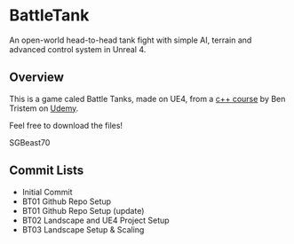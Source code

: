 # BattleTank
An open-world head-to-head tank fight with simple AI, terrain and advanced control system in Unreal 4.

## Overview
This is a game caled Battle Tanks, made on UE4, from a [c++ course](https://www.udemy.com/course/unrealcourse/) by Ben Tristem on [Udemy](udemy.com).

Feel free to download the files!

SGBeast70

## Commit Lists
* Initial Commit
* BT01 Github Repo Setup
* BT01 Github Repo Setup (update)
* BT02 Landscape and UE4 Project Setup
* BT03 Landscape Setup & Scaling

